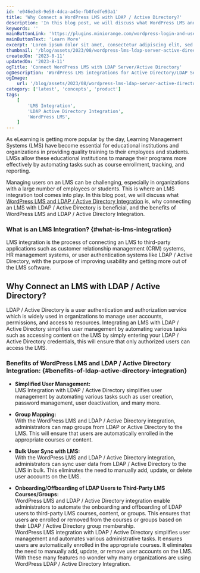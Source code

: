 ```yaml
---
id: 'e046e3e8-9e58-4dca-a45e-fb8fedfe93a1'
title: 'Why Connect a WordPress LMS with LDAP / Active Directory?'
description: 'In this blog post, we will discuss what WordPress LMS and LDAP / Active Directory Integration is, why connecting an LMS with LDAP / Active Directory is beneficial, and the benefits of WordPress LMS and LDAP / Active Directory Integration.'
keywords: ''
mainButtonLink: 'https://plugins.miniorange.com/wordpress-login-and-user-management-plugin'
mainButtonText: 'Learn More'
excerpt: 'Lorem ipsum dolor sit amet, consectetur adipiscing elit, sed do eiusmod tempor incididunt ut labore et dolore magna aliqua. Praesent elementum facilisis leo vel fringilla est ullamcorper eget. At imperdiet dui accumsan sit amet nulla facilities morbi tempus.'
thumbnail: '/blog/assets/2023/08/wordpress-lms-ldap-server-active-directory-integration.webp'
createdOn: '2023-8-11'
updatedOn: '2023-8-11'
ogTitle: 'Connect WordPress LMS with LDAP Server/Active Directory'
ogDescription: 'WordPress LMS integrations for Active Directory/LDAP Server to automate various tasks and benefits WordPress LMS Integrations.'
ogImage:
    url: '/blog/assets/2023/08/wordpress-lms-ldap-server-active-directory-integration.webp'
category: ['latest', 'concepts', 'product']
tags:
    [
        'LMS Integration',
        'LDAP Active Directory Integration',
        'WordPress LMS',
    ]
---
```


As eLearning is getting more popular by the day, Learning Management Systems (LMS) have become essential for educational institutions and organizations in providing quality training to their employees and students. LMSs allow these educational institutions to manage their programs more effectively by automating tasks such as course enrollment, tracking, and reporting.

Managing users on an LMS can be challenging, especially in organizations with a large number of employees or students. This is where an LMS integration tool comes into play. In this blog post, we will discuss what [WordPress LMS and LDAP / Active Directory Integration](https://plugins.miniorange.com/wordpress-lms-ldap-active-directory-integration) is, why connecting an LMS with LDAP / Active Directory is beneficial, and the benefits of WordPress LMS and LDAP / Active Directory Integration.

### **What is an LMS Integration?** {#what-is-lms-integration}

LMS integration is the process of connecting an LMS to third-party applications such as customer relationship management (CRM) systems, HR management systems, or user authentication systems like LDAP / Active Directory, with the purpose of improving usability and getting more out of the LMS software.

## **Why Connect an LMS with LDAP / Active Directory?**

LDAP / Active Directory is a user authentication and authorization service which is widely used in organizations to manage user accounts, permissions, and access to resources. Integrating an LMS with LDAP / Active Directory simplifies user management by automating various tasks such as accessing content on the LMS by simply entering your LDAP / Active Directory credentials, this will ensure that only authorized users can access the LMS.

### **Benefits of WordPress LMS and LDAP / Active Directory Integration:** {#benefits-of-ldap-active-directory-integration}

- **Simplified User Management:**  
    LMS Integration with LDAP / Active Directory simplifies user management by automating various tasks such as user creation, password management, user deactivation, and many more.

- **Group Mapping:**  
    With the WordPress LMS and LDAP / Active Directory integration, administrators can map groups from LDAP or Active Directory to the LMS. This will ensure that users are automatically enrolled in the appropriate courses or content.

- **Bulk User Sync with LMS:**  
    With the WordPress LMS and LDAP / Active Directory integration, administrators can sync user data from LDAP / Active Directory to the LMS in bulk. This eliminates the need to manually add, update, or delete user accounts on the LMS.

- **Onboarding/Offboarding of LDAP Users to Third-Party LMS Courses/Groups:**  
    WordPress LMS and LDAP / Active Directory integration enable administrators to automate the onboarding and offboarding of LDAP users to third-party LMS courses, content, or groups. This ensures that users are enrolled or removed from the courses or groups based on their LDAP / Active Directory group membership.  
    WordPress LMS integration with LDAP / Active Directory simplifies user management and automates various administrative tasks. It ensures users are automatically enrolled in the appropriate courses. It eliminates the need to manually add, update, or remove user accounts on the LMS. With these many features no wonder why many organizations are using WordPress LDAP / Active Directory Integration.
